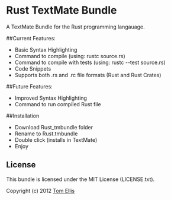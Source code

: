 # Rust TextMate Bundle

A TextMate Bundle for the Rust programming langauage.

##Current Features:

- Basic Syntax Highlighting
- Command to compile (using: rustc source.rs)
- Command to compile with tests (using: rustc --test source.rs)
- Code Snippets
- Supports both .rs and .rc file formats (Rust and Rust Crates)

##Future Features:

- Improved Syntax Highlighting
- Command to run compiled Rust file

##Installation

- Download Rust_tmbundle folder
- Rename to Rust.tmbundle
- Double click (installs in TextMate)
- Enjoy




## License

This bundle is licensed under the MIT License (LICENSE.txt).

Copyright (c) 2012 [Tom Ellis](http://www.webmuse.co.uk/)
